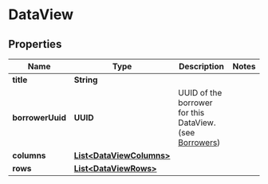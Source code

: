 

# DataView

## Properties

Name | Type | Description | Notes
------------ | ------------- | ------------- | -------------
**title** | **String** |  | 
**borrowerUuid** | **UUID** | UUID of the borrower for this DataView. (see [Borrowers](#tag/Borrowers)) | 
**columns** | [**List&lt;DataViewColumns&gt;**](DataViewColumns.md) |  | 
**rows** | [**List&lt;DataViewRows&gt;**](DataViewRows.md) |  | 




